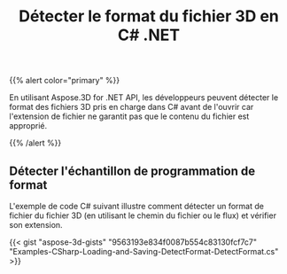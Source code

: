 ﻿---
title: Détecter le format du fichier 3D en C# .NET
linktitle: Détecter le format du fichier 3D
type: docs
weight: 10
url: /fr/net/detect-format-of-3d-file/
description: En utilisant Aspose.3D for .NET API, les développeurs peuvent détecter le format des fichiers 3D pris en charge dans C# avant de l'ouvrir car l'extension de fichier ne garantit pas que le contenu du fichier est approprié.
---
{{% alert color="primary" %}} 

En utilisant Aspose.3D for .NET API, les développeurs peuvent détecter le format des fichiers 3D pris en charge dans C# avant de l'ouvrir car l'extension de fichier ne garantit pas que le contenu du fichier est approprié.

{{% /alert %}} 
## **Détecter l'échantillon de programmation de format**
L'exemple de code C# suivant illustre comment détecter un format de fichier du fichier 3D (en utilisant le chemin du fichier ou le flux) et vérifier son extension.

{{< gist "aspose-3d-gists" "9563193e834f0087b554c83130fcf7c7" "Examples-CSharp-Loading-and-Saving-DetectFormat-DetectFormat.cs" >}}
